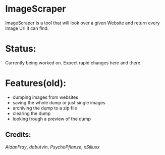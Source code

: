# ImageScraper
ImageScraper is a tool that will look over a given Website and return every Image Url it can find.


# Status:
Currently being worked on. Expect rapid changes here and there.

# Features(old):
- dumping images from websites
- saving the whole dump or just single images
- archiving the dump to a zip file
- clearing the dump
- looking trough a preview of the dump



## Credits:

*AidanFray*, *dabutvin*, *PsychoPflanze*, *xSillusx*



